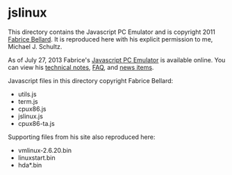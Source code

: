 jslinux
=======

This directory contains the Javascript PC Emulator and is copyright 2011
[Fabrice Bellard][bellard].  It is reproduced here with his explicit
permission to me, Michael J.  Schultz.

As of July 27, 2013 Fabrice's [Javascript PC Emulator][jslinux] is
available online. You can view his [technical notes][tech-notes],
[FAQ][faq], and [news items][news].

Javascript files in this directory copyright Fabrice Bellard:
 * utils.js
 * term.js
 * cpux86.js
 * jslinux.js
 * cpux86-ta.js

Supporting files from his site also reproduced here:
 * vmlinux-2.6.20.bin
 * linuxstart.bin
 * hda\*.bin


[bellard]: http://bellard.org/
[jslinux]: http://bellard.org/jslinux/
[tech-notes]: http://bellard.org/jslinux/tech.html
[faq]: http://bellard.org/jslinux/faq.html
[news]: http://bellard.org/jslinux/news.html
